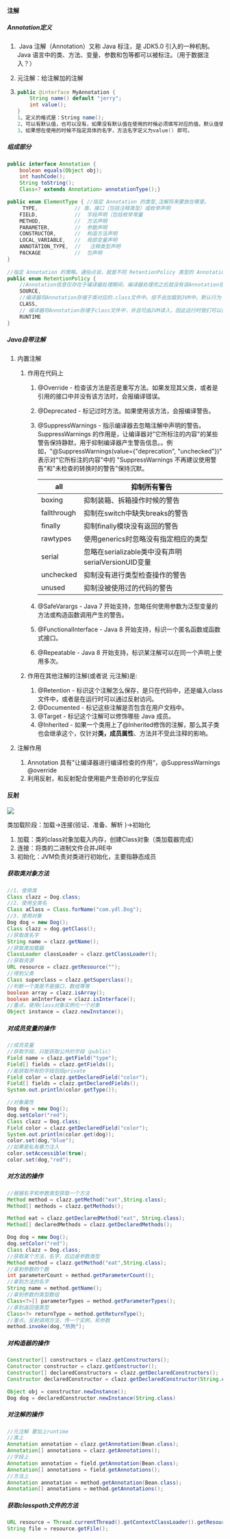 #### 注解

##### 	Annotation定义

1.  Java 注解（Annotation）又称 Java 标注，是 JDK5.0 引入的一种机制。Java 语言中的类、方法、变量、参数和包等都可以被标注。（用于数据注入？）


2. 元注解：给注解加的注解

3. ```java
   public @interface MyAnnotation {
       String name() default "jerry";
       int value();
   }
   1、定义的格式是：String name();
   2、可以有默认值，也可以没有，如果没有默认值在使用的时候必须填写对应的值。默认值使用default填加
   3、如果想在使用的时候不指定具体的名字，方法名字定义为value() 即可。
   ```

##### 	组成部分

```java
public interface Annotation {
    boolean equals(Object obj);
    int hashCode();
    String toString();
    Class<? extends Annotation> annotationType();}

public enum ElementType { //指定 Annotation 的类型,注解将来要放在哪里。
     TYPE,            // 类、接口（包括注释类型）或枚举声明 
    FIELD,            //  字段声明（包括枚举常量
    METHOD,           //  方法声明
    PARAMETER,        //  参数声明
    CONSTRUCTOR,      //  构造方法声明
    LOCAL_VARIABLE,   //  局部变量声明
    ANNOTATION_TYPE,  //   注释类型声明
    PACKAGE           //  包声明
}
       
//指定 Annotation 的策略。通俗点说，就是不同 RetentionPolicy 类型的 Annotation 的作用域不同。
public enum RetentionPolicy {
    //Annotation信息仅存在于编译器处理期间，编译器处理完之后就没有该Annotation信息了
    SOURCE,       
    //编译器将Annotation存储于类对应的.class文件中。但不会加载到JVM中。默认行为 
    CLASS,       
    // 编译器将Annotation存储于class文件中，并且可由JVM读入，因此运行时我们可以获取。
    RUNTIME       
}      
```

##### Java自带注解

1. 内置注解

   1. 作用在代码上

      1. @Override - 检查该方法是否是重写方法。如果发现其父类，或者是引用的接口中并没有该方法时，会报编译错误。

      2. @Deprecated - 标记过时方法。如果使用该方法，会报编译警告。

      3. @SuppressWarnings - 指示编译器去忽略注解中声明的警告。SuppressWarnings 的作用是，让编译器对"它所标注的内容"的某些警告保持静默，用于抑制编译器产生警告信息。。例如，"@SuppressWarnings(value={"deprecation", "unchecked"})" 表示对"它所标注的内容"中的 "SuppressWarnings 不再建议使用警告"和"未检查的转换时的警告"保持沉默。

         | all         | 抑制所有警告                                  |
         | ----------- | --------------------------------------- |
         | boxing      | 抑制装箱、拆箱操作时候的警告                          |
         | fallthrough | 抑制在switch中缺失breaks的警告                   |
         | finally     | 抑制finally模块没有返回的警告                      |
         | rawtypes    | 使用generics时忽略没有指定相应的类型                  |
         | serial      | 忽略在serializable类中没有声明serialVersionUID变量 |
         | unchecked   | 抑制没有进行类型检查操作的警告                         |
         | unused      | 抑制没被使用过的代码的警告                           |

      4. @SafeVarargs - Java 7 开始支持，忽略任何使用参数为泛型变量的方法或构造函数调用产生的警告。

      5. @FunctionalInterface - Java 8 开始支持，标识一个匿名函数或函数式接口。

      6. @Repeatable - Java 8 开始支持，标识某注解可以在同一个声明上使用多次。

   2. 作用在其他注解的注解(或者说 元注解)是:

      1. @Retention - 标识这个注解怎么保存，是只在代码中，还是编入class文件中，或者是在运行时可以通过反射访问。
      2. @Documented - 标记这些注解是否包含在用户文档中。
      3. @Target - 标记这个注解可以修饰哪些 Java 成员。
      4. @Inherited - 如果一个类用上了@Inherited修饰的注解，那么其子类也会继承这个，仅针对**类，成员属性**、方法并不受此注释的影响。

2. 注解作用

   1. Annotation 具有"让编译器进行编译检查的作用“，@SuppressWarnings  @override
   2. 利用反射，和反射配合使用能产生奇妙的化学反应

#### 反射

![](https://www.ydlclass.com/doc21xnv/assets/image-20210912142513858.d3f65cad.png)

类加载阶段：加载->连接(验证、准备、解析 )->初始化

1. 加载：类的class对象加载入内存，创建Class对象（类加载器完成）
2. 连接：将类的二进制文件合并JRE中
3. 初始化：JVM负责对类进行初始化，主要指静态成员

##### 获取类对象方法

```java
//1、使用类
Class clazz = Dog.class;
//2、使用全类名
Class aClass = Class.forName("com.ydl.Dog");
//3、使用对象
Dog dog = new Dog();
Class clazz = dog.getClass();
//获取类名字
String name = clazz.getName();
//获取类加载器
ClassLoader classLoader = clazz.getClassLoader();
//获取资源
URL resource = clazz.getResource("");
//得到父类
Class superclass = clazz.getSuperclass();
//判断一个类是不是接口，数组等等
boolean array = clazz.isArray();
boolean anInterface = clazz.isInterface();
//重点，使用class对象实例化一个对象
Object instance = clazz.newInstance();
```

##### 对成员变量的操作

```java
//成员变量
//获取字段，只能获取公共的字段（public）
Field name = clazz.getField("type");
Field[] fields = clazz.getFields();
//能获取所有的字段包括private
Field color = clazz.getDeclaredField("color");
Field[] fields = clazz.getDeclaredFields();
System.out.println(color.getType());

//对象属性
Dog dog = new Dog();
dog.setColor("red");
Class clazz = Dog.class;
Field color = clazz.getDeclaredField("color");
System.out.println(color.get(dog));
color.set(dog,"blue"); 
//如果是私有暴力注入 
color.setAccessible(true); 
color.set(dog,"red");
```

##### 对方法的操作

```java
//根据名字和参数类型获取一个方法
Method method = clazz.getMethod("eat",String.class);
Method[] methods = clazz.getMethods();

Method eat = clazz.getDeclaredMethod("eat", String.class);
Method[] declaredMethods = clazz.getDeclaredMethods();

Dog dog = new Dog();
dog.setColor("red");
Class clazz = Dog.class;
//获取某个方法，名字，后边是参数类型
Method method = clazz.getMethod("eat",String.class);
//拿到参数的个数
int parameterCount = method.getParameterCount();
//拿到方法的名字
String name = method.getName();
//拿到参数的类型数组
Class<?>[] parameterTypes = method.getParameterTypes();
//拿到返回值类型
Class<?> returnType = method.getReturnType();
//重点。反射调用方法，传一个实例，和参数
method.invoke(dog,"热狗");
```

##### 对构造器的操作

```java
Constructor[] constructors = clazz.getConstructors();
Constructor constructor = clazz.getConstructor();
Constructor[] declaredConstructors = clazz.getDeclaredConstructors();
Constructor declaredConstructor = clazz.getDeclaredConstructor(String.class);

Object obj = constructor.newInstance();
Dog dog = declaredConstructor.newInstance(String.class)
```

##### 对注解的操作

```java
//元注解 要加上runtime
//类上
Annotation annotation = clazz.getAnnotation(Bean.class);
Annotation[] annotations = clazz.getAnnotations();
//字段上
Annotation annotation = field.getAnnotation(Bean.class);
Annotation[] annotations = field.getAnnotations();
//方法上
Annotation annotation = method.getAnnotation(Bean.class);
Annotation[] annotations = method.getAnnotations();
```

##### 获取classpath文件的方法

```java
URL resource = Thread.currentThread().getContextClassLoader().getResource("");
String file = resource.getFile();
```